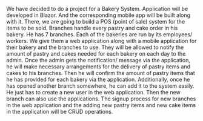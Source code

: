 
We have decided to do a project for a Bakery System. Application will be developed in Blazor. And the corresponding mobile app will be built along with it. There, we are going to build a POS (point of sale) system for the items to be sold. Branches handle every pastry and cake order in his bakery. He has 7 branches. Each of the bakeries are run by its employees/ workers. 
We give them a web application along with a mobile application for their bakery and the branches to use. They will be allowed to notify the amount of pastry and cakes needed for each bakery on each day to the admin. Once the admin gets the notification/ message via the application, he will make necessary arrangements for the delivery of pastry items and cakes to his branches. Then he will confirm the amount of pastry items that he has provided for each bakery via the application. Additionally, once he has opened another branch somewhere, he can add it to the system easily. He just has to create a new user in the web application. Then the new branch can also use the applications. The signup process for new branches in the web application and the adding new pastry items and new cake items in the application will be CRUD operations. 
